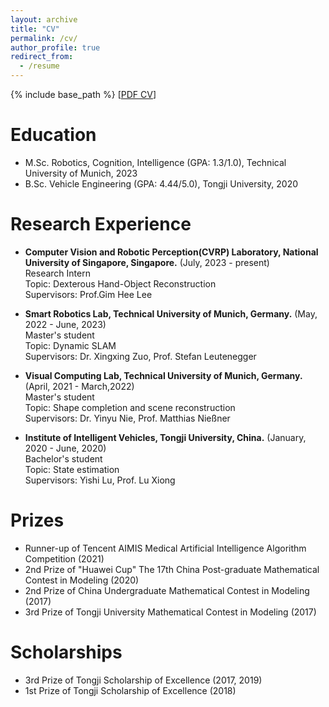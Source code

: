 ```yaml
---
layout: archive
title: "CV"
permalink: /cv/
author_profile: true
redirect_from:
  - /resume
---
```


{% include base_path %}
[[PDF CV](http://dylanorange.github.io/files/cv.pdf)]

Education
======
* M.Sc. Robotics, Cognition, Intelligence (GPA: 1.3/1.0), Technical University of Munich, 2023
* B.Sc. Vehicle Engineering (GPA: 4.44/5.0), Tongji University, 2020

Research Experience
======
* <b>Computer Vision and Robotic Perception(CVRP) Laboratory, National University of Singapore, Singapore.</b>  (July, 2023 - present)<br /> 
    Research Intern<br /> 
    Topic: Dexterous Hand-Object Reconstruction<br /> 
    Supervisors: Prof.Gim Hee Lee

* <b>Smart Robotics Lab, Technical University of Munich, Germany.</b> (May, 2022 - June, 2023)<br /> 
    Master's student<br /> 
    Topic: Dynamic SLAM<br /> 
    Supervisors: Dr. Xingxing Zuo, Prof. Stefan Leutenegger

* <b>Visual Computing Lab, Technical University of Munich, Germany.</b>  (April, 2021 - March,2022)<br /> 
    Master's student<br /> 
    Topic: Shape completion and scene reconstruction<br /> 
    Supervisors: Dr. Yinyu Nie, Prof. Matthias Nießner 

* <b>Institute of Intelligent Vehicles, Tongji University, China.</b>  (January, 2020 - June, 2020)<br /> 
    Bachelor's student<br /> 
    Topic: State estimation<br /> 
    Supervisors: Yishi Lu, Prof. Lu Xiong

Prizes
======
* Runner-up of Tencent AIMIS Medical Artificial Intelligence Algorithm Competition (2021)
* 2nd Prize of "Huawei Cup" The 17th China Post-graduate Mathematical Contest in Modeling (2020)
* 2nd Prize of China Undergraduate Mathematical Contest in Modeling (2017)
* 3rd Prize of Tongji University Mathematical Contest in Modeling (2017)

Scholarships
======
* 3rd Prize of Tongji Scholarship of Excellence (2017, 2019)
* 1st Prize of Tongji Scholarship of Excellence (2018)
